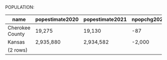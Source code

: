 POPULATION:

|      name       | popestimate2020 | popestimate2021 | npopchg2020 | npopchg2021 | births2020 | births2021 | deaths2020 | deaths2021 | naturalchg2020 | naturalchg2021 | internationalmig2020 | internationalmig2021 | domesticmig2020 | domesticmig2021 | netmig2020 | netmig2021 | rbirth2021 | rdeath2021 | rnaturalchg2021 | rinternationalmig2021 | rdomesticmig2021 | rnetmig2021 |
|-----------------|-----------------|-----------------|-------------|-------------|------------|------------|------------|------------|----------------|----------------|----------------------|----------------------|-----------------|-----------------|------------|------------|------------|------------|-----------------|-----------------------|------------------|-------------|
| Cherokee County | 19,275          | 19,130          | -87         | -145        | 45         | 204        | 77         | 356        | -32            | -152           | 0                    | 3                    | -54             | 3               | -54        | 6          |      10.62 |      18.54 |           -7.92 |                  0.16 |             0.16 |        0.31|
| Kansas          | 2,935,880       | 2,934,582       | -2,000      | -1,298      | 8,452      | 33,670     | 7,981      | 31,407     | 471            | 2,263          | 41                   | 1,355                | -2,511          | -5,241          | -2,470     | -3,886     |      11.47 |      10.70 |            0.77 |                  0.46 |            -1.79 |       -1.32|
|(2 rows)|

